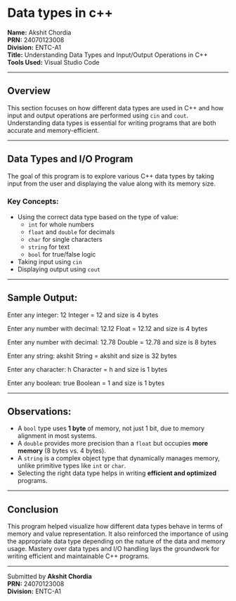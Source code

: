 # Data types in c++

**Name:** Akshit Chordia  
**PRN:** 24070123008  
**Division:** ENTC-A1  
**Title:** Understanding Data Types and Input/Output Operations in C++  
**Tools Used:** Visual Studio Code

---

## Overview

This section focuses on how different data types are used in C++ and how input and output operations are performed using `cin` and `cout`. Understanding data types is essential for writing programs that are both accurate and memory-efficient.

---

## Data Types and I/O Program

The goal of this program is to explore various C++ data types by taking input from the user and displaying the value along with its memory size.

### Key Concepts:
- Using the correct data type based on the type of value:
  - `int` for whole numbers
  - `float` and `double` for decimals
  - `char` for single characters
  - `string` for text
  - `bool` for true/false logic
- Taking input using `cin`
- Displaying output using `cout`

---

## Sample Output:
Enter any integer: 12
Integer = 12 and size is 4 bytes

Enter any number with decimal: 12.12
Float = 12.12 and size is 4 bytes

Enter any number with decimal: 12.78
Double = 12.78 and size is 8 bytes

Enter any string: akshit
String = akshit and size is 32 bytes

Enter any character: h
Character = h and size is 1 bytes

Enter any boolean: true
Boolean = 1 and size is 1 bytes


---

## Observations:

- A `bool` type uses **1 byte** of memory, not just 1 bit, due to memory alignment in most systems.
- A `double` provides more precision than a `float` but occupies **more memory** (8 bytes vs. 4 bytes).
- A `string` is a complex object type that dynamically manages memory, unlike primitive types like `int` or `char`.
- Selecting the right data type helps in writing **efficient and optimized** programs.

---

## Conclusion

This program helped visualize how different data types behave in terms of memory and value representation. It also reinforced the importance of using the appropriate data type depending on the nature of the data and memory usage. Mastery over data types and I/O handling lays the groundwork for writing efficient and maintainable C++ programs.

---

Submitted by **Akshit Chordia**  
**PRN:** 24070123008  
**Division:** ENTC-A1
